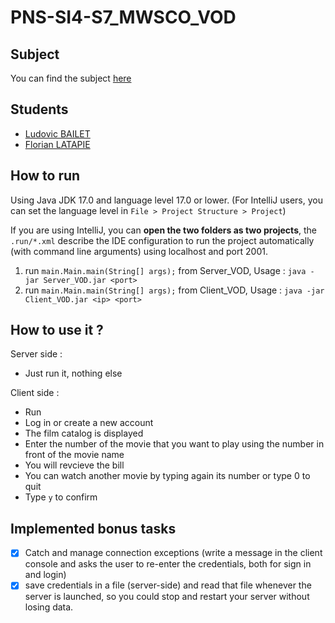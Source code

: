 # PNS-SI4-S7_MWSCO_VOD

## Subject

You can find the subject [here](./subject.md)

## Students

- [Ludovic BAILET](https://github.com/Ludovic-BAILET)
- [Florian LATAPIE](https://github.com/FlorianLatapie)

## How to run

Using Java JDK 17.0 and language level 17.0 or lower.
(For IntelliJ users, you can set the language level in `File > Project Structure > Project`)

If you are using IntelliJ, you can **open the two folders as two projects**, the `.run/*.xml` describe the IDE configuration to run the project automatically (with command line arguments) using localhost and port 2001.

1. run `main.Main.main(String[] args);` from Server_VOD, Usage : `java -jar Server_VOD.jar <port>`
2. run `main.Main.main(String[] args);` from Client_VOD, Usage : `java -jar Client_VOD.jar <ip> <port>`

## How to use it ?

Server side :

- Just run it, nothing else

Client side :

- Run
- Log in or create a new account
- The film catalog is displayed
- Enter the number of the movie that you want to play using the number in front of the movie name
- You will revcieve the bill
- You can watch another movie by typing again its number or type 0 to quit
- Type `y` to confirm

## Implemented bonus tasks

- [x] Catch and manage connection exceptions (write a message in the client console and asks the user to re-enter the credentials, both for sign in and login)
- [x] save credentials in a file (server-side) and read that file whenever the server is launched, so you could stop and restart your server without losing data.
